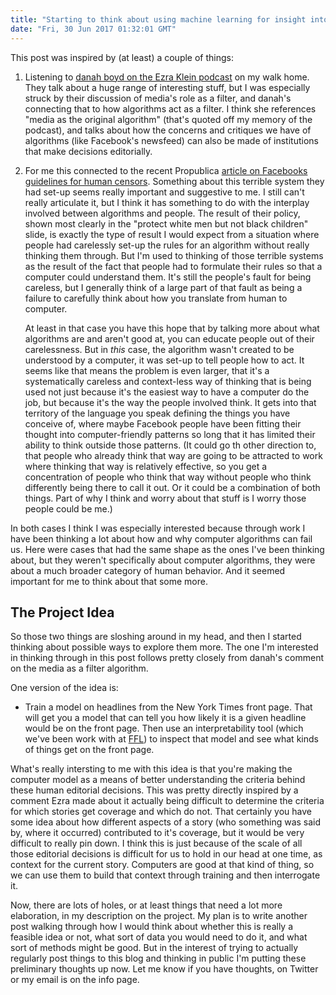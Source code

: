 ```yaml
---
title: "Starting to think about using machine learning for insight into human decisions"
date: "Fri, 30 Jun 2017 01:32:01 GMT"
---
```


This post was inspired by (at least) a couple of things:

1. Listening to [danah boyd on the Ezra Klein podcast](https://itunes.apple.com/us/podcast/the-ezra-klein-show/id1081584611) on my walk home. They talk about a huge range of interesting stuff, but I was especially struck by their discussion of media's role as a filter, and danah's connecting that to how algorithms act as a filter. I think she references "media as the original algorithm" (that's quoted off my memory of the podcast), and talks about how the concerns and critiques we have of algorithms (like Facebook's newsfeed) can also be made of institutions that make decisions editorially.
2. For me this connected to the recent Propublica [article on Facebooks guidelines for human censors](https://www.propublica.org/article/facebook-hate-speech-censorship-internal-documents-algorithms). Something about this terrible system they had set-up seems really important and suggestive to me. I still can't really articulate it, but I think it has something to do with the interplay involved between algorithms and people. The result of their policy, shown most clearly in the "protect white men but not black children" slide, is exactly the type of result I would expect from a situation where people had carelessly set-up the rules for an algorithm without really thinking them through. But I'm used to thinking of those terrible systems as the result of the fact that people had to formulate their rules so that a computer could understand them. It's still the people's fault for being careless, but I generally think of a large part of that fault as being a failure to carefully think about how you translate from human to computer. 

   At least in that case you have this hope that by talking more about what algorithms are and aren't good at, you can educate people out of their carelessness. But in *this* case, the algorithm wasn't created to be understood by a computer, it was set-up to tell people how to act. It seems like that means the problem is even larger, that it's a systematically careless and context-less way of thinking that is being used not just because it's the easiest way to have a computer do the job, but because it's the way the people involved think. It gets into that territory of the language you speak defining the things you have conceive of, where maybe Facebook people have been fitting their thought into computer-friendly patterns so long that it has limited their ability to think outside those patterns. (It could go th other direction to, that people who already think that way are going to be attracted to work where thinking that way is relatively effective, so you get a concentration of people who think that way without people who think differently being there to call it out. Or it could be a combination of both things. Part of why I think and worry about that stuff is I worry those people could be me.)

In both cases I think I was especially interested because through work I have been thinking a lot about how and why computer algorithms can fail us. Here were cases that had the same shape as the ones I've been thinking about, but they weren't specifically about computer algorithms, they were about a much broader category of human behavior. And it seemed important for me to think about that some more.

## The Project Idea

So those two things are sloshing around in my head, and then I started thinking about possible ways to explore them more. The one I'm interested in thinking through in this post follows pretty closely from danah's comment on the media as a filter algorithm.

One version of the idea is:
- Train a model on headlines from the New York Times front page. That will get you a model that can tell you how likely it is a given headline would be on the front page. Then use an interpretability tool (which we've been work with at [FFL](http://www.fastforwardlabs.com)) to inspect that model and see what kinds of things get on the front page.

What's really intersting to me with this idea is that you're making the computer model as a means of better understanding the criteria behind these human editorial decisions. This was pretty directly inspired by a comment Ezra made about it actually being difficult to determine the criteria for which stories get coverage and which do not. That certainly you have some idea about how different aspects of a story (who something was said by, where it occurred) contributed to it's coverage, but it would be very difficult to really pin down. I think this is just because of the scale of all those editorial decisions is difficult for us to hold in our head at one time, as context for the current story. Computers are good at that kind of thing, so we can use them to build that context through training and then interrogate it.

Now, there are lots of holes, or at least things that need a lot more elaboration, in my description on the project. My plan is to write another post walking through how I would think about whether this is really a feasible idea or not, what sort of data you would need to do it, and what sort of methods might be good. But in the interest of trying to actually regularly post things to this blog and thinking in public I'm putting these preliminary thoughts up now. Let me know if you have thoughts, on Twitter or my email is on the info page.